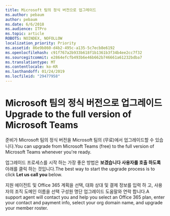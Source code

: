 ```yaml
---
title: Microsoft 팀의 정식 버전으로 업그레이드
ms.author: pebaum
author: pebaum
ms.date: 6/6/2018
ms.audience: ITPro
ms.topic: article
ROBOTS: NOINDEX, NOFOLLOW
localization_priority: Priority
ms.assetid: 86e9b860-d4b2-495c-a135-5c7ecb8e6192
ms.openlocfilehash: c91f767a2b933b618f1b1361b3f34b4ee2cc7f32
ms.sourcegitcommit: e2864efcfb493b6e46b662b746661a61232bdba7
ms.translationtype: MT
ms.contentlocale: ko-KR
ms.lasthandoff: 01/24/2019
ms.locfileid: "29477958"
---
```

# <a name="upgrade-to-the-full-version-of-microsoft-teams"></a><span data-ttu-id="8cf03-102">Microsoft 팀의 정식 버전으로 업그레이드</span><span class="sxs-lookup"><span data-stu-id="8cf03-102">Upgrade to the full version of Microsoft Teams</span></span>

<span data-ttu-id="8cf03-103">준비가 Microsoft 팀의 정식 버전을 Microsoft 팀의 (무료)에서 업그레이드할 수 있습니다.</span><span class="sxs-lookup"><span data-stu-id="8cf03-103">You can upgrade from Microsoft Teams (free) to the full version of Microsoft Teams whenever you're ready.</span></span>
  
<span data-ttu-id="8cf03-104">업그레이드 프로세스를 시작 하는 가장 좋은 방법은 **보겠습니다 사용자를 호출 하도록** 아래를 클릭 하는 것입니다.</span><span class="sxs-lookup"><span data-stu-id="8cf03-104">The best way to start the upgrade process is to click **Let us call you** below.</span></span> 
  
<span data-ttu-id="8cf03-105">지원 에이전트 및 Office 365 계획을 선택, 대화 상대 및 결제 정보를 입력 하 고, 사용자의 조직 도메인 이름을 선택 구성원 명단 업그레이드 도움말와 연락 합니다.</span><span class="sxs-lookup"><span data-stu-id="8cf03-105">A support agent will contact you and help you select an Office 365 plan, enter your contact and payment info, select your org domain name, and upgrade your member roster.</span></span>
  

